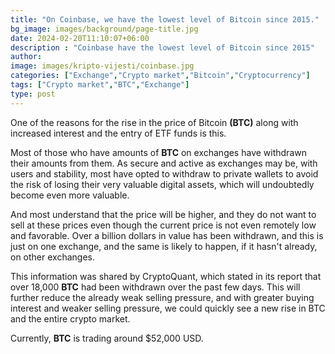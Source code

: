 ```yaml
---
title: "On Coinbase, we have the lowest level of Bitcoin since 2015."
bg_image: images/background/page-title.jpg
date: 2024-02-20T11:10:07+06:00
description : "Coinbase have the lowest level of Bitcoin since 2015"
author: 
image: images/kripto-vijesti/coinbase.jpg
categories: ["Exchange","Crypto market","Bitcoin","Cryptocurrency"]
tags: ["Crypto market","BTC","Exchange"]
type: post
---
```


One of the reasons for the rise in the price of Bitcoin **(BTC)** along with increased interest and the entry of ETF funds is this.

Most of those who have amounts of **BTC** on exchanges have withdrawn their amounts from them. As secure and active as exchanges may be, with users and stability, most have opted to withdraw to private wallets to avoid the risk of losing their very valuable digital assets, which will undoubtedly become even more valuable.

And most understand that the price will be higher, and they do not want to sell at these prices even though the current price is not even remotely low and favorable.
Over a billion dollars in value has been withdrawn, and this is just on one exchange, and the same is likely to happen, if it hasn't already, on other exchanges.

This information was shared by CryptoQuant, which stated in its report that over 18,000 **BTC** had been withdrawn over the past few days. This will further reduce the already weak selling pressure, and with greater buying interest and weaker selling pressure, we could quickly see a new rise in BTC and the entire crypto market.

Currently, **BTC** is trading around $52,000 USD.


